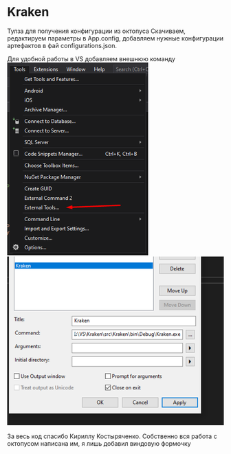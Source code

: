 # Kraken
Тулза для получения конфигурации из октопуса
Скачиваем, редактируем параметры в App.config, 
добавляем нужные конфигурации артефактов в фай configurations.json.

Для удобной работы в VS добавляем внешнюю команду
![](images/first.png)
![](images/second.png)

За весь код спасибо Кириллу Костыряченко. Собственно вся работа с октопусом написана им, я лишь добавил виндовую формочку
